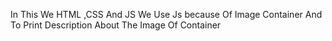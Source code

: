 In This We HTML ,CSS And JS 
We Use Js because Of Image Container And To Print Description About The Image Of Container
